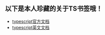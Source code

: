 ## 以下是本人珍藏的关于TS书签哦！

   - [typescript官方文档](https://www.tslang.cn/docs/home.html) 
   - [typescript英文文档](https://www.typescriptlang.org/docs/handbook/utility-types.html#returntypetype)
